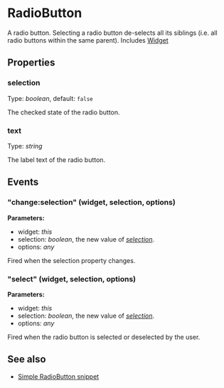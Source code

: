 ---
---
# RadioButton

A radio button. Selecting a radio button de-selects all its siblings (i.e. all radio buttons within the same parent).
Includes [Widget](Widget.md)

## Properties

### selection

Type: *boolean*, default: `false`

The checked state of the radio button.

### text

Type: *string*

The label text of the radio button.


## Events

### "change:selection" (widget, selection, options)

**Parameters:** 

- widget: *this*
- selection: *boolean*, the new value of *[selection](#selection)*.
- options: *any*

Fired when the selection property changes.


### "select" (widget, selection, options)

**Parameters:** 

- widget: *this*
- selection: *boolean*, the new value of *[selection](#selection)*.
- options: *any*

Fired when the radio button is selected or deselected by the user.



## See also

- [Simple RadioButton snippet](https://github.com/eclipsesource/tabris-js/blob/master/snippets/radiobutton/radiobutton.js)
